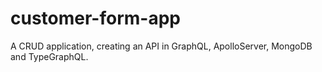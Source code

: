 # customer-form-app
A CRUD application, creating an API in GraphQL, ApolloServer, MongoDB and TypeGraphQL.
